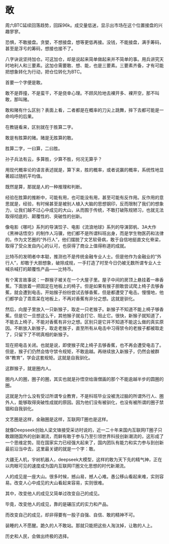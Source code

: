 # 敢

周六BTC延续回落趋势，回踩96k。成交量低迷，显示出市场在这个位置接盘的兴趣寥寥。

恐惧，不敢接盘。贪婪，不想接盘，想等更低再接。没钱，不能接盘，满手筹码，甚至是浮亏的筹码，想接也接不了。

八字诀说坚持加仓。可这加仓，却是说起来简单做起来并不简单的事。用兵讲究天时地利人和三要素。这加仓需要敢、想、能，也是三要素。三要素齐备，才有可能把想象转化为行动，把仓位转化为BTC。

首要一个字便是敢。

敢不是莽撞，不是蛮干，不是侥幸心理。不顾风险地去裸开多、裸开空，那不叫敢，那叫赌。

敢和赌有什么区别？表面上看，二者都是在概率的刀尖上跳舞，摔下去都可能是一命呜呼的后果。

在教链看来，区别就在于胜算二字。

敢是有胜算的赌。赌是无胜算的敢。

胜算二字，一曰算，二曰胜。

孙子兵法有云，多算胜，少算不胜，何况无算乎？

用现代概率论的语言表述就是，算下来，胜的概率，或者说赢的概率，系统性地显著超过随机平均值。

既然是算，那就是人的一种推理和判断。

经验在胜算的推断中，可能有用，也可能没有用，甚至可能有反作用。反作用的意思就是，经验，有时候甚至是被别人植入大脑的思想钢印，反而限制了我们的想象力，让我们越不过心中成见的大山，从而囿于传统，不敢打破陈规陋习，也就无法取得彻底的、颠覆性的、突破性的创新。

像电影《哪吒》系列的导演饺子、电影《流浪地球》系列的导演郭帆、3A大作《黑神话悟空》的制作人冯骥，他们都不是所谓科班出身，而是学生物医药和法律的。作为文艺圈的“外行人”，他们摆脱了文艺软骨病，敢于自信地挺直文化脊梁，取得了受众发自内心的认可，也获得了商业上值得称道的成就。

比特币的发明者中本聪，推测也不是传统金融专业人士。但是他作为金融业的“外行人”，却敢于大胆想象，破除成规，一手打造了时至今日仍被无数所谓专业人士喊杀喊打的颠覆性产品——比特币。

有个寓言故事说：一群猴子被关在一个大屋子里。屋子中间的房顶上悬挂着一串香蕉。下面放着一把固定在地板上的椅子。但是如果有猴子胆敢尝试爬上椅子去够香蕉，就会遭到电击。开始猴子纷纷尝试去够香蕉，但是都遭受了电击。慢慢地，他们都学会了乖乖呆在地板上，不再对香蕉有非分之想。这就是驯化。

然后，向屋子里放入一只新猴子，取走一只老猴子。新猴子不知道不能上椅子够香蕉。但是它一旦想这么干，其他猴子就会打它、阻止它。很快，新猴子就知道了，不能去上椅子，不能对香蕉有非分之想。区别只是它并不知道不能这么做的真实原因。不断放入新猴子，取走老猴子，直至所有从电击中习得禁令的老猴子都被取走了，只留下了不明真相的新猴子。

现在把电击关闭。也就是说，即使猴子爬上椅子去够香蕉，也不再会遭受电击了。但是，猴子们仍然会恪守禁令规矩，不敢逾越。再继续放入新猴子，仍然会被群体“教育”，学会这套规矩。这就是自我驯化。

这群猴子，就是圈内人。

圈内人的圈，圈子的圈，其实也就是孙悟空给唐僧画的那个不能逾越半步的圆圈的圈。

这就是为什么没有受过所谓专业教育，不是科班毕业没被洗过脑的所谓外行人、圈外人，能够取得突破性成就的原因。因为他们没有被驯化，也没有被所谓的圈子禁锢和自我驯化。

文艺圈是这样，金融圈是这样，互联网IT圈也是这样。

就像Deepseek创始人梁文锋接受采访时说的，近一二十年来国内互联网IT圈子只敢跟随国外的创新潮流，而鲜有敢于参与乃至引领世界科技创新潮流的，这形成了一个思维定势。现在国家实力已经强大起来了，国内团队有能力和实力参与到创新最前沿当中去，这里最关键的就是一个字：敢。

大疆无人机，宇树机器人，deepseek大模型，这样的敢为天下先的精气神，正在以肉眼可见的速度成为国内互联网IT圈文化思想的时代新潮流。

人的成见是一座大山。很多时候，撼山易，撼人心难。愚公移山看起来难，实则容易。改变人心中成见的大山看起来容易，实则很难。

其中，改变他人的成见又简单过改变自己的成见。

毕竟，改变他人的成见，靠的是碾压式的实力和产品。

而改变自己的成见，却非得要有一股子自强、自信、敢的精神不可。

装睡的人不愿醒。跪久的人不敢站。那就只能把这些人淘汰掉，让敢的人上。

历史和人民，会做出终极的选择。
